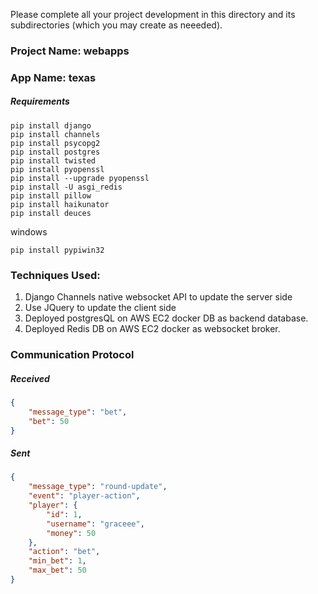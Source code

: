 Please complete all your project development in this directory and 
its subdirectories (which you may create as neeeded).

### Project Name: webapps
### App Name: texas

##### Requirements
```
pip install django
pip install channels
pip install psycopg2
pip install postgres
pip install twisted
pip install pyopenssl
pip install --upgrade pyopenssl
pip install -U asgi_redis
pip install pillow
pip install haikunator
pip install deuces
```
windows
```
pip install pypiwin32
```

### Techniques Used:
1. Django Channels native websocket API to update the server side
2. Use JQuery to update the client side
2. Deployed postgresQL on AWS EC2 docker DB as backend database.
3. Deployed Redis DB on AWS EC2 docker as websocket broker.

### Communication Protocol
##### Received
```json
{ 
    "message_type": "bet",
    "bet": 50
}
```
##### Sent
```json
{ 
    "message_type": "round-update",
    "event": "player-action",
    "player": {
        "id": 1,
        "username": "graceee",
        "money": 50
    },
    "action": "bet",
    "min_bet": 1,
    "max_bet": 50
}

```
